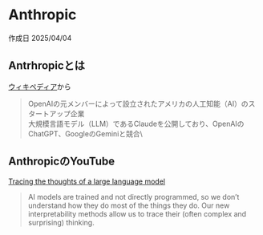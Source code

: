 # Anthropic

作成日 2025/04/04

## Antrhropicとは

[ウィキペディア](https://ja.wikipedia.org/wiki/Anthropic)から

> OpenAIの元メンバーによって設立されたアメリカの人工知能（AI）のスタートアップ企業\
> 大規模言語モデル（LLM）であるClaudeを公開しており、OpenAIのChatGPT、GoogleのGeminiと競合\

## AnthropicのYouTube

[Tracing the thoughts of a large language model](https://www.youtube.com/watch?v=Bj9BD2D3DzA)

> AI models are trained and not directly programmed, so we don’t understand how they do most of the things they do. Our new interpretability methods allow us to trace their (often complex and surprising) thinking.
